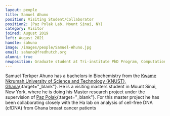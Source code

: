 ```yaml
---
layout: people
title: Samuel Ahuno
position: Visiting Student/Collaborator
position2: (Paz Polak Lab, Mount Sinai, NY)
category: Visitor
joined: August 2019
left: August 2021
handle: sahuno
image: /images/people/Samuel-Ahuno.jpg
email: sahuno@fredhutch.org
alumni: true
newposition: Graduate student at Tri-institute PhD Program, Computational Biology & Medicine
---
```


Samuel  Terkper Ahuno has a bachelors in Biochemistry from the [Kwame Nkrumah University of Science and Technology (KNUST), Ghana](https://web.knust.edu.gh/){:target="_blank"}. He is a visiting masters student in Mount Sinai, New York, where he is doing his Master research project under the supervision of [Paz Polak](https://www.mountsinai.org/profiles/paz-polak){:target="_blank"}. For this master project he has been collaborating closely with the Ha lab on analysis of cell-free DNA (cfDNA) from Ghana breast cancer patients
